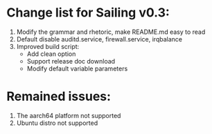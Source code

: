 # Change list for Sailing v0.3:
1. Modify the grammar and rhetoric, make README.md easy to read
2. Default disable auditd.service, firewall.service, irqbalance
3. Improved build script:
	- Add clean option
	- Support release doc download
	- Modify default variable parameters

# Remained issues:
1. The aarch64 platform not supported 
2. Ubuntu distro not supported

